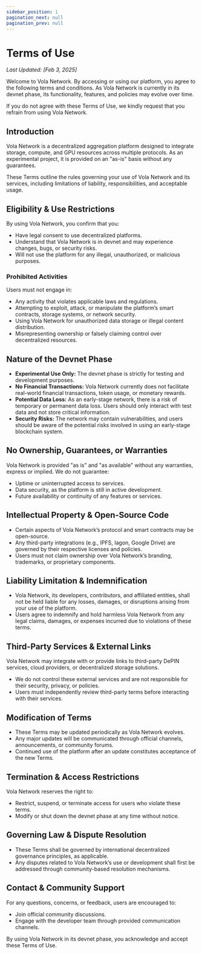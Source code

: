 ```yaml
---
sidebar_position: 1
pagination_next: null
pagination_prev: null
---
```


# Terms of Use

_Last Updated: [Feb 3, 2025]_

Welcome to Vola Network. By accessing or using our platform, you agree to the following terms and conditions. As Vola Network is currently in its devnet phase, its functionality, features, and policies may evolve over time.

If you do not agree with these Terms of Use, we kindly request that you refrain from using Vola Network.

## Introduction

Vola Network is a decentralized aggregation platform designed to integrate storage, compute, and GPU resources across multiple protocols. As an experimental project, it is provided on an "as-is" basis without any guarantees.

These Terms outline the rules governing your use of Vola Network and its services, including limitations of liability, responsibilities, and acceptable usage.

## Eligibility & Use Restrictions

By using Vola Network, you confirm that you:

- Have legal consent to use decentralized platforms.
- Understand that Vola Network is in devnet and may experience changes, bugs, or security risks.
- Will not use the platform for any illegal, unauthorized, or malicious purposes.

### Prohibited Activities

Users must not engage in:

- Any activity that violates applicable laws and regulations.
- Attempting to exploit, attack, or manipulate the platform’s smart contracts, storage systems, or network security.
- Using Vola Network for unauthorized data storage or illegal content distribution.
- Misrepresenting ownership or falsely claiming control over decentralized resources.

## Nature of the Devnet Phase

- **Experimental Use Only:** The devnet phase is strictly for testing and development purposes.
- **No Financial Transactions:** Vola Network currently does not facilitate real-world financial transactions, token usage, or monetary rewards.
- **Potential Data Loss:** As an early-stage network, there is a risk of temporary or permanent data loss. Users should only interact with test data and not store critical information.
- **Security Risks:** The network may contain vulnerabilities, and users should be aware of the potential risks involved in using an early-stage blockchain system.

## No Ownership, Guarantees, or Warranties

Vola Network is provided "as is" and "as available" without any warranties, express or implied. We do not guarantee:

- Uptime or uninterrupted access to services.
- Data security, as the platform is still in active development.
- Future availability or continuity of any features or services.

## Intellectual Property & Open-Source Code

- Certain aspects of Vola Network’s protocol and smart contracts may be open-source.
- Any third-party integrations (e.g., IPFS, Iagon, Google Drive) are governed by their respective licenses and policies.
- Users must not claim ownership over Vola Network’s branding, trademarks, or proprietary components.

## Liability Limitation & Indemnification

- Vola Network, its developers, contributors, and affiliated entities, shall not be held liable for any losses, damages, or disruptions arising from your use of the platform.
- Users agree to indemnify and hold harmless Vola Network from any legal claims, damages, or expenses incurred due to violations of these terms.

## Third-Party Services & External Links

Vola Network may integrate with or provide links to third-party DePIN services, cloud providers, or decentralized storage solutions.

- We do not control these external services and are not responsible for their security, privacy, or policies.
- Users must independently review third-party terms before interacting with their services.

## Modification of Terms

- These Terms may be updated periodically as Vola Network evolves.
- Any major updates will be communicated through official channels, announcements, or community forums.
- Continued use of the platform after an update constitutes acceptance of the new Terms.

## Termination & Access Restrictions

Vola Network reserves the right to:

- Restrict, suspend, or terminate access for users who violate these terms.
- Modify or shut down the devnet phase at any time without notice.

## Governing Law & Dispute Resolution

- These Terms shall be governed by international decentralized governance principles, as applicable.
- Any disputes related to Vola Network’s use or development shall first be addressed through community-based resolution mechanisms.

## Contact & Community Support

For any questions, concerns, or feedback, users are encouraged to:

- Join official community discussions.
- Engage with the developer team through provided communication channels.

By using Vola Network in its devnet phase, you acknowledge and accept these Terms of Use.
